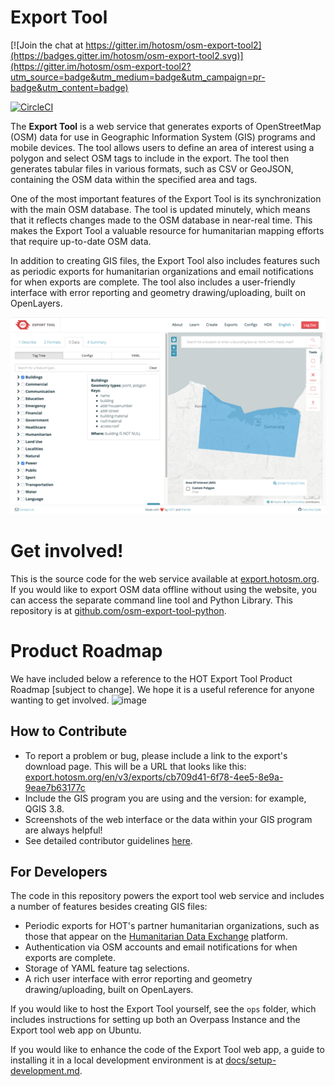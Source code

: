 # Export Tool

[![Join the chat at https://gitter.im/hotosm/osm-export-tool2](https://badges.gitter.im/hotosm/osm-export-tool2.svg)](https://gitter.im/hotosm/osm-export-tool2?utm_source=badge&utm_medium=badge&utm_campaign=pr-badge&utm_content=badge)

[![CircleCI](https://circleci.com/gh/hotosm/osm-export-tool.svg?style=svg)](https://circleci.com/gh/hotosm/osm-export-tool)

The **Export Tool** is a web service that generates exports of OpenStreetMap (OSM) data for use in Geographic Information System (GIS) programs and mobile devices. The tool allows users to define an area of interest using a polygon and select OSM tags to include in the export. The tool then generates tabular files in various formats, such as CSV or GeoJSON, containing the OSM data within the specified area and tags.

One of the most important features of the Export Tool is its synchronization with the main OSM database. The tool is updated minutely, which means that it reflects changes made to the OSM database in near-real time. This makes the Export Tool a valuable resource for humanitarian mapping efforts that require up-to-date OSM data.

In addition to creating GIS files, the Export Tool also includes features such as periodic exports for humanitarian organizations and email notifications for when exports are complete. The tool also includes a user-friendly interface with error reporting and geometry drawing/uploading, built on OpenLayers.

![screenshot](images/screenshot.png)

# Get involved!

This is the source code for the web service available at [export.hotosm.org](https://export.hotosm.org). If you would like to export OSM data offline without using the website, you can access the separate command line tool and Python Library. This repository is at [github.com/osm-export-tool-python](https://github.com/hotosm/osm-export-tool-python). 

# Product Roadmap
We have included below a reference to the HOT Export Tool Product Roadmap [subject to change]. We hope it is a useful reference for anyone wanting to get involved.
![image](https://user-images.githubusercontent.com/98902727/218762337-b3155e6b-4df3-4ac0-9938-1a300efa9b8a.png)


## How to Contribute

* To report a problem or bug, please include a link to the export's download page. This will be a URL that looks like this: [export.hotosm.org/en/v3/exports/cb709d41-6f78-4ee5-8e9a-9eae7b63177c](https://export.hotosm.org/en/v3/exports/cb709d41-6f78-4ee5-8e9a-9eae7b63177c)
* Include the GIS program you are using and the version: for example, QGIS 3.8.
* Screenshots of the web interface or the data within your GIS program are always helpful!
* See detailed contributor guidelines [here](https://github.com/hotosm/osm-export-tool/blob/master/CONTRIBUTING.md).

## For Developers

The code in this repository powers the export tool web service and includes a number of features besides creating GIS files:

* Periodic exports for HOT's partner humanitarian organizations, such as those that appear on the [Humanitarian Data Exchange](https://data.humdata.org) platform.
* Authentication via OSM accounts and email notifications for when exports are complete.
* Storage of YAML feature tag selections.
* A rich user interface with error reporting and geometry drawing/uploading, built on OpenLayers.

If you would like to host the Export Tool yourself, see the `ops` folder, which includes instructions for setting up both an Overpass Instance and the Export tool web app on Ubuntu. 

If you would like to enhance the code of the Export Tool web app, a guide to installing it in a local development environment is at [docs/setup-development.md](docs/setup-development.md).
